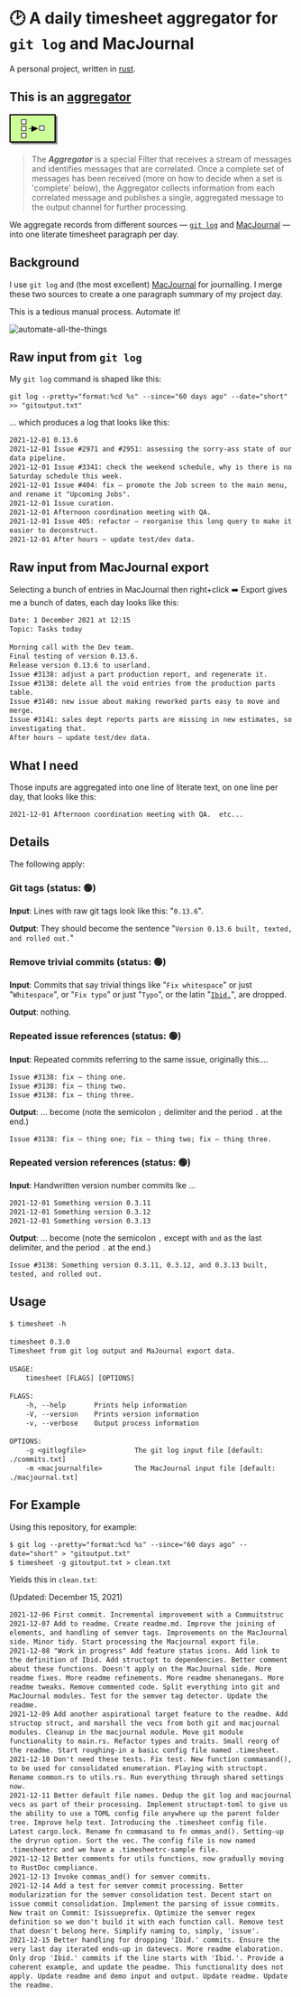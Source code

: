# 🕑 A daily timesheet aggregator for `git log` and MacJournal

A personal project, written in [rust](https://www.rust-lang.org/).
## This is an [aggregator](https://www.enterpriseintegrationpatterns.com/patterns/messaging/Aggregator.html)

<a href="https://www.enterpriseintegrationpatterns.com/patterns/messaging/Aggregator.html"><img src="./aggregator.gif"></a>

> The ***Aggregator*** is a special Filter that receives a stream of messages and identifies messages that are correlated. Once a complete set of messages has been received (more on how to decide when a set is 'complete' below), the Aggregator collects information from each correlated message and publishes a single, aggregated message to the output channel for further processing.

We aggregate records from different sources — [`git log`](https://git-scm.com/docs/git-log) and [MacJournal](https://danschimpf.com/) — into one literate timesheet paragraph per day.

## Background

I use `git log` and (the most excellent) [MacJournal](https://danschimpf.com/) for journalling.
I merge these two sources to create a one paragraph summary of my project day.

This is a tedious manual process.  Automate it!

<img width="378" alt="automate-all-the-things" src="https://user-images.githubusercontent.com/80144/145323062-b6fadc17-34ff-4369-baea-de9420f9f288.png">

## Raw input from `git log`

My `git log` command is shaped like this:

```
git log --pretty="format:%cd %s" --since="60 days ago" --date="short" >> "gitoutput.txt"
```
... which produces a log that looks like this:

```
2021-12-01 0.13.6
2021-12-01 Issue #2971 and #2951: assessing the sorry-ass state of our data pipeline.
2021-12-01 Issue #3341: check the weekend schedule, why is there is no Saturday schedule this week.
2021-12-01 Issue #404: fix — promote the Job screen to the main menu, and rename it "Upcoming Jobs".
2021-12-01 Issue curation.
2021-12-01 Afternoon coordination meeting with QA.
2021-12-01 Issue 405: refactor — reorganise this long query to make it easier to deconstruct.
2021-12-01 After hours — update test/dev data.
```
## Raw input from MacJournal export

Selecting a bunch of entries in MacJournal then right+click ➡️ Export gives me a bunch of dates, each day looks like this:

```
Date: 1 December 2021 at 12:15
Topic: Tasks today

Morning call with the Dev team.
Final testing of version 0.13.6.
Release version 0.13.6 to userland.
Issue #3138: adjust a part production report, and regenerate it.
Issue #3138: delete all the void entries from the production parts table.
Issue #3140: new issue about making reworked parts easy to move and merge.
Issue #3141: sales dept reports parts are missing in new estimates, so investigating that.
After hours — update test/dev data.
```
## What I need

Those inputs are aggregated into one line of literate text, on one line per day, that looks like this:

```
2021-12-01 Afternoon coordination meeting with QA.  etc...
```

## Details

The following apply:

### Git tags (status: 🟢)

**Input**: Lines with raw git tags look like this: "`0.13.6`".

**Output**: They should become the sentence "`Version 0.13.6 built, texted, and rolled out.`"

### Remove trivial commits (status: 🟢)

**Input**: Commits that say trivial things like "`Fix whitespace`" or just "`Whitespace`", or "`Fix typo`" or just "`Typo`", or the latin "[`Ibid.`](https://en.wikipedia.org/wiki/Ibid.)", are dropped.

**Output**: nothing.

### Repeated issue references (status: 🟢)

**Input**: Repeated commits referring to the same issue, originally this....
```
Issue #3138: fix — thing one.
Issue #3138: fix — thing two.
Issue #3138: fix — thing three.
```

**Output**: ... become (note the semicolon `;` delimiter and the period `.` at the end.)

```
Issue #3138: fix — thing one; fix — thing two; fix — thing three.
```

### Repeated version references (status: 🟢)

**Input**: Handwritten version number commits lke ...
```
2021-12-01 Something version 0.3.11
2021-12-01 Something version 0.3.12
2021-12-01 Something version 0.3.13
```

**Output**: ... become (note the semicolon `,` except with `and` as the last delimiter, and the period `.` at the end.)

```
Issue #3138: Something version 0.3.11, 0.3.12, and 0.3.13 built, tested, and rolled out.
```

## Usage

```
$ timesheet -h

timesheet 0.3.0
Timesheet from git log output and MaJournal export data.

USAGE:
    timesheet [FLAGS] [OPTIONS]

FLAGS:
    -h, --help       Prints help information
    -V, --version    Prints version information
    -v, --verbose    Output process information

OPTIONS:
    -g <gitlogfile>            The git log input file [default: ./commits.txt]
    -m <macjournalfile>        The MacJournal input file [default: ./macjournal.txt]

```

## For Example

Using this repository, for example:

```
$ git log --pretty="format:%cd %s" --since="60 days ago" --date="short" > "gitoutput.txt"
$ timesheet -g gitoutput.txt > clean.txt
```

Yields this in `clean.txt`:

(Updated: December 15, 2021)

```
2021-12-06 First commit. Incremental improvement with a Commuitstruc
2021-12-07 Add to readme. Create readme.md. Improve the joining of elements, and handling of semver tags. Improvements on the MacJournal side. Minor tidy. Start processing the Macjournal export file.
2021-12-08 "Work in progress" Add feature status icons. Add link to the definition of Ibid. Add structopt to dependencies. Better comment about these functions. Doesn't apply on the MacJournal side. More readme fixes. More readme refinements. More readme shenanegans. More readme tweaks. Remove commented code. Split everything into git and MacJournal modules. Test for the semver tag detector. Update the readme.
2021-12-09 Add another aspirational target feature to the readme. Add structop struct, and marshall the vecs from both git and macjournal modules. Cleanup in the macjournal module. Move git module functionality to main.rs. Refactor types and traits. Small reorg of the readme. Start roughing-in a basic config file named .timesheet.
2021-12-10 Don't need these tests. Fix test. New function commasand(), to be used for consolidated enumeration. Playing with structopt. Rename common.rs to utils.rs. Run everything through shared settings now.
2021-12-11 Better default file names. Dedup the git log and macjournal vecs as part of their processing. Implement structopt-toml to give us the ability to use a TOML config file anywhere up the parent folder tree. Improve help text. Introducing the .timesheet config file. Latest cargo.lock. Rename fn commasand to fn ommas_and(). Setting-up the dryrun option. Sort the vec. The config file is now named .timesheetrc and we have a .timesheetrc-sample file.
2021-12-12 Better comments for utils functions, now gradually moving to RustDoc compliance.
2021-12-13 Invoke commas_and() for semver commits.
2021-12-14 Add a test for semver commit processing. Better modularization for the semver consolidation test. Decent start on issue commit consolidation. Implement the parsing of issue commits. New trait on Commit: Isissueprefix. Optimize the semver regex definition so we don't build it with each function call. Remove test that doesn't belong here. Simplify naming to, simply, 'issue'.
2021-12-15 Better handling for dropping 'Ibid.' commits. Ensure the very last day iterated ends-up in datevecs. More readme elaboration. Only drop 'Ibid.' commits if the line starts with 'Ibid.'. Provide a coherent example, and update the peadme. This functionality does not apply. Update readme and demo input and output. Update readme. Update the readme.
```
